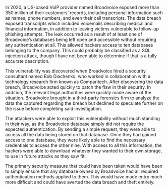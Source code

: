 In 2020, a US-based VoIP provider named Broadvoice exposed more than 350 million of their customers’ records, including personal information such as names, phone numbers, and even their call transcripts. The data breach exposed transcripts which included voicemails describing medical and financial information, in addition to leaving victims vulnerable to follow-up phishing attempts. The leak occurred as a result of at least one of Broadvoice’s databases being left open and accessible without requiring any authentication at all. This allowed hackers access to ten databases belonging to the company. This could probably be classified as a SQL injection attack, though I have not been able to determine if that is a fully accurate description.

This vulnerability was discovered when Broadvoice hired a security consultant named Bob Diachenko, who worked in collaboration with a technology research firm known as Comparitech. After discovering the data breach, Broadvoice acted quickly to patch the flaw in their security. In addition, the relevant legal authorities were quickly made aware of the situation. Broadvoice brought in a third-party forensics firm to analyze the data the captured regarding the breach but declined to speculate further on the issue before completing said investigation.

The attackers were able to exploit this vulnerability without much standing in their way, as the Broadvoice database simply did not require the expected authentication. By sending a simple request, they were able to access all the data being stored on that database. Once they had gained access to one database, they were likely able to find the necessary credentials to access the other nine. With access to all this information, the hackers were able to download whatever they wanted to their own storage, to use in future attacks as they saw fit.

The primary security measure that could have been taken would have been to simply ensure that any database owned by Broadvoice had all required authentication methods applied to them. This would have made entry much more difficult and could have averted the data breach and theft entirely.
